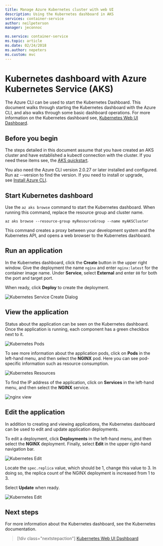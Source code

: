 ```yaml
---
title: Manage Azure Kubernetes cluster with web UI
description: Using the Kubernetes dashboard in AKS
services: container-service
author: neilpeterson
manager: jeconnoc

ms.service: container-service
ms.topic: article
ms.date: 02/24/2018
ms.author: nepeters
ms.custom: mvc
---
```


# Kubernetes dashboard with Azure Kubernetes Service (AKS)

The Azure CLI can be used to start the Kubernetes Dashboard. This document walks through starting the Kubernetes dashboard with the Azure CLI, and also walks through some basic dashboard operations. For more information on the Kubernetes dashboard see, [Kubernetes Web UI Dashboard][kubernetes-dashboard].

## Before you begin

The steps detailed in this document assume that you have created an AKS cluster and have established a kubectl connection with the cluster. If you need these items see, the [AKS quickstart][aks-quickstart].

You also need the Azure CLI version 2.0.27 or later installed and configured. Run az --version to find the version. If you need to install or upgrade, see [Install Azure CLI][install-azure-cli].

## Start Kubernetes dashboard

Use the `az aks browse` command to start the Kubernetes dashboard. When running this command, replace the resource group and cluster name.

```azurecli
az aks browse --resource-group myResourceGroup --name myAKSCluster
```

This command creates a proxy between your development system and the Kubernetes API, and opens a web browser to the Kubernetes dashboard.

## Run an application

In the Kubernetes dashboard, click the **Create** button in the upper right window. Give the deployment the name `nginx` and enter `nginx:latest` for the container image name. Under **Service**, select **External** and enter `80` for both the port and target port.

When ready, click **Deploy** to create the deployment.

![Kubernetes Service Create Dialog](./media/container-service-kubernetes-ui/create-deployment.png)

## View the application

Status about the application can be seen on the Kubernetes dashboard. Once the application is running, each component has a green checkbox next to it.

![Kubernetes Pods](./media/container-service-kubernetes-ui/complete-deployment.png)

To see more information about the application pods, click on **Pods** in the left-hand menu, and then select the **NGINX** pod. Here you can see pod-specific information such as resource consumption.

![Kubernetes Resources](./media/container-service-kubernetes-ui/running-pods.png)

To find the IP address of the application, click on **Services** in the left-hand menu, and then select the **NGINX** service.

![nginx view](./media/container-service-kubernetes-ui/nginx-service.png)

## Edit the application

In addition to creating and viewing applications, the Kubernetes dashboard can be used to edit and update application deployments.

To edit a deployment, click **Deployments** in the left-hand menu, and then select the **NGINX** deployment. Finally, select **Edit** in the upper right-hand navigation bar.

![Kubernetes Edit](./media/container-service-kubernetes-ui/view-deployment.png)

Locate the `spec.replica` value, which should be 1, change this value to 3. In doing so, the replica count of the NGINX deployment is increased from 1 to 3.

Select **Update** when ready.

![Kubernetes Edit](./media/container-service-kubernetes-ui/edit-deployment.png)

## Next steps

For more information about the Kubernetes dashboard, see the Kubernetes documentation.

> [!div class="nextstepaction"]
> [Kubernetes Web UI Dashboard][kubernetes-dashboard]

<!-- LINKS - external -->
[kubernetes-dashboard]: https://kubernetes.io/docs/tasks/access-application-cluster/web-ui-dashboard/

<!-- LINKS - internal -->
[aks-quickstart]: ./kubernetes-walkthrough.md
[install-azure-cli]: /cli/azure/install-azure-cli
